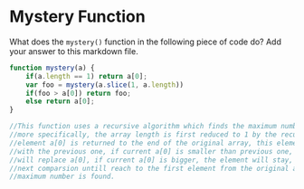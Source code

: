 # Mystery Function

What does the `mystery()` function in the following piece of code do? Add your
answer to this markdown file.

```javascript
function mystery(a) {
    if(a.length == 1) return a[0];
    var foo = mystery(a.slice(1, a.length))
    if(foo > a[0]) return foo;
    else return a[0];
}

//This function uses a recursive algorithm which finds the maximum number in an array,
//more specifically, the array length is first reduced to 1 by the recursive calling, the
//element a[0] is returned to the end of the original array, this element is then compare
//with the previous one, if current a[0] is smaller than previous one, the previous element
//will replace a[0], if current a[0] is bigger, the element will stay, and moving to the
//next comparsion untill reach to the first element from the original array. Finally, the
//maximum number is found.
```

